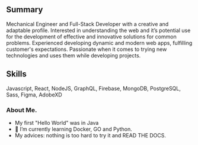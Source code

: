 ## Summary
<p>Mechanical Engineer and Full-Stack Developer with a creative and adaptable profile. Interested in understanding the web and it’s potential use for the development of effective and innovative solutions for common problems. Experienced developing dynamic and modern web apps, fulfilling customer's expectations. Passionate when it comes to trying new technologies and uses them while developing projects.</p>

## Skills
Javascript, React, NodeJS, GraphQL, Firebase, MongoDB, PostgreSQL, Sass, Figma, AdobeXD
### About Me.
- My first "Hello World" was in Java
- 🌱 I’m currently learning Docker, GO and Python.
- My advices: nothing is too hard to try it and READ THE DOCS.


<!--
**recalderon93/recalderon93** is a ✨ _special_ ✨ repository because its `README.md` (this file) appears on your GitHub profile.

Here are some ideas to get you started:

- 🔭 I’m currently working on ...
- 🌱 I’m currently learning ...
- 👯 I’m looking to collaborate on ...
- 🤔 I’m looking for help with ...
- 💬 Ask me about ...
- 📫 How to reach me: ...
- 😄 Pronouns: ...
- ⚡ Fun fact: ...
-->
